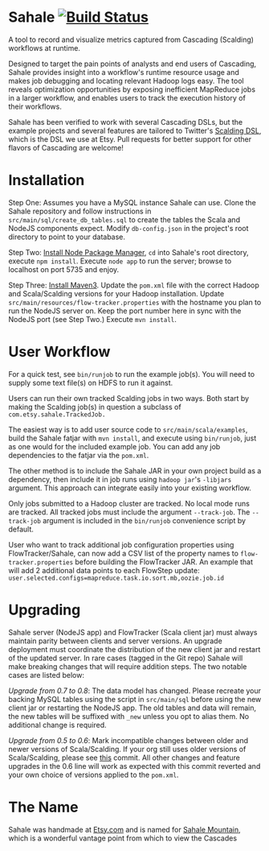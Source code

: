 Sahale [![Build Status](https://travis-ci.org/etsy/Sahale.svg)](https://travis-ci.org/etsy/Sahale)
===
A tool to record and visualize metrics captured from Cascading (Scalding) workflows at runtime.

Designed to target the pain points of analysts and end users of Cascading, Sahale provides insight into a workflow's runtime resource usage and makes job debugging and locating relevant Hadoop logs easy. The tool reveals optimization opportunities by exposing inefficient MapReduce jobs in a larger workflow, and enables users to track the execution history of their workflows.

Sahale has been verified to work with several Cascading DSLs, but the example projects and several features are tailored to Twitter's [Scalding DSL](https://github.com/twitter/scalding), which is the DSL we use at Etsy. Pull requests for better support for other flavors of Cascading are welcome!

Installation
===
Step One: Assumes you have a MySQL instance Sahale can use. Clone the Sahale repository and follow instructions in `src/main/sql/create_db_tables.sql` to create the tables the Scala and NodeJS components expect. Modify `db-config.json` in the project's root directory to point to your database.

Step Two: [Install Node Package Manager](https://www.npmjs.com), `cd` into Sahale's root directory, execute `npm install`. Execute `node app` to run the server; browse to localhost on port 5735 and enjoy.

Step Three: [Install Maven3](http://maven.apache.org). Update the `pom.xml` file with the correct Hadoop and Scala/Scalding versions for your Hadoop installation. Update `src/main/resources/flow-tracker.properties` with the hostname you plan to run the NodeJS server on. Keep the port number here in sync with the NodeJS port (see Step Two.) Execute `mvn install`.

User Workflow
===
For a quick test, see `bin/runjob` to run the example job(s). You will need to supply some text file(s) on HDFS to run it against.

Users can run their own tracked Scalding jobs in two ways. Both start by making the Scalding job(s) in question a subclass of `com.etsy.sahale.TrackedJob.`

The easiest way is to add user source code to `src/main/scala/examples`, build the Sahale fatjar with `mvn install`, and execute using `bin/runjob`, just as one would for the included example job. You can add any job dependencies to the fatjar via the `pom.xml`.

The other method is to include the Sahale JAR in your own project build as a dependency, then include it in job runs using `hadoop jar`'s `-libjars` argument. This approach can integrate easily into your existing workflow.

Only jobs submitted to a Hadoop cluster are tracked. No local mode runs are tracked. All tracked jobs must include the argument `--track-job`. The `--track-job` argument is included in the `bin/runjob` convenience script by default.

User who want to track additional job configuration properties using FlowTracker/Sahale, can now add a CSV list of the property names to `flow-tracker.properties` before building the FlowTracker JAR. An example that will add 2 additional data points to each FlowStep update:
`user.selected.configs=mapreduce.task.io.sort.mb,oozie.job.id`

Upgrading
===
Sahale server (NodeJS app) and FlowTracker (Scala client jar) must always maintain parity between clients and server versions. An upgrade deployment must coordinate the distribution of the new client jar and restart of the updated server. In rare cases (tagged in the Git repo) Sahale will make breaking changes that will require addition steps. The two notable cases are listed below:

*Upgrade from 0.7 to 0.8*: The data model has changed. Please recreate your backing MySQL tables using the script in `src/main/sql` before using the new client jar or restarting the NodeJS app. The old tables and data will remain, the new tables will be suffixed with `_new` unless you opt to alias them. No additional change is required.
 
*Upgrade from 0.5 to 0.6*: Mark incompatible changes between older and newer versions of Scala/Scalding. If your org still uses older versions of Scala/Scalding, please see [this](https://github.com/etsy/Sahale/commit/238794f33ba17326a156c396f3dc1dede2b0c743) commit. All other changes and feature upgrades in the 0.6 line will work as expected with this commit reverted and your own choice of versions applied to the `pom.xml`.

The Name
===
Sahale was handmade at [Etsy.com](http://www.etsy.com) and is named for [Sahale Mountain](http://en.wikipedia.org/wiki/Sahale_Mountain), which is a wonderful vantage point from which to view the Cascades

